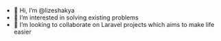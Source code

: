 - 👋 Hi, I’m @lizeshakya
- 👀 I’m interested in solving existing problems
- 💞️ I’m looking to collaborate on Laravel projects which aims to make life easier 


<!---
lizeshakya/lizeshakya is a ✨ special ✨ repository because its `README.md` (this file) appears on your GitHub profile.
You can click the Preview link to take a look at your changes.
--->

